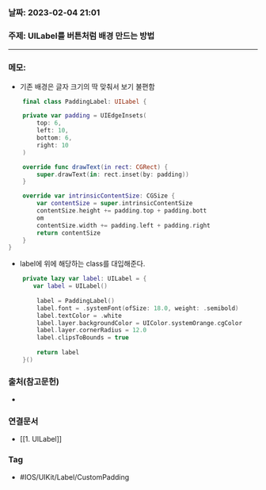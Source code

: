 ### 날짜: 2023-02-04 21:01

### 주제: UILabel를 버튼처럼 배경 만드는 방법
---
### 메모: 
- 기존 배경은 글자 크기의 딱 맞춰서 보기 불편함
~~~ swift 
    final class PaddingLabel: UILabel {

    private var padding = UIEdgeInsets(
        top: 6,
        left: 10,
        bottom: 6,
        right: 10
    )

    override func drawText(in rect: CGRect) {
        super.drawText(in: rect.inset(by: padding))
    }

    override var intrinsicContentSize: CGSize {
        var contentSize = super.intrinsicContentSize
        contentSize.height += padding.top + padding.bott
        om
        contentSize.width += padding.left + padding.right
        return contentSize
    }
}
~~~
- label에 위에 해당하는 class를 대입해준다. 
~~~ swift 
    private lazy var label: UILabel = {
       var label = UILabel()
       
        label = PaddingLabel()
        label.font = .systemFont(ofSize: 18.0, weight: .semibold)
        label.textColor = .white
        label.layer.backgroundColor = UIColor.systemOrange.cgColor
        label.layer.cornerRadius = 12.0
        label.clipsToBounds = true
 
        return label
    }()
~~~
### 출처(참고문헌) 
- 

### 연결문서 
- [[1. UILabel]]

### Tag
- #IOS/UIKit/Label/CustomPadding 